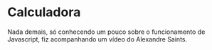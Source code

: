 # Calculadora
Nada demais, só conhecendo um pouco sobre o funcionamento de Javascript, fiz acompanhando um vídeo do Alexandre Saints.
